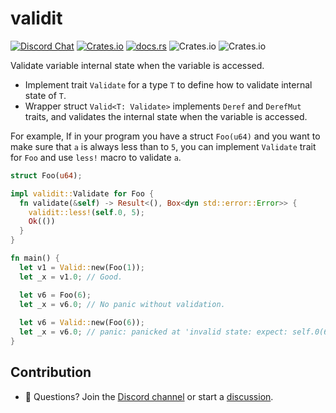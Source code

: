 # validit


[![Discord Chat](https://img.shields.io/discord/1180545690976391251?logo=discord&style=flat-square)](https://discord.gg/fFPsTqYqUg)
[![Crates.io](https://img.shields.io/crates/v/validit.svg)](https://crates.io/crates/validit)
[![docs.rs](https://docs.rs/validit/badge.svg)](https://docs.rs/validit)
![Crates.io](https://img.shields.io/crates/d/validit.svg)
![Crates.io](https://img.shields.io/crates/dv/validit.svg)

Validate variable internal state when the variable is accessed.

- Implement trait `Validate` for a type `T` to define how to validate internal state of `T`.
- Wrapper struct `Valid<T: Validate>` implements `Deref` and `DerefMut` traits, and validates
  the internal state when the variable is accessed.

For example, If in your program you have a struct `Foo(u64)` and you want to make sure
that `a` is always less than to `5`, you can implement `Validate` trait for `Foo` and use
`less!` macro to validate `a`.

```rust
struct Foo(u64);

impl validit::Validate for Foo {
  fn validate(&self) -> Result<(), Box<dyn std::error::Error>> {
    validit::less!(self.0, 5);
    Ok(())
  }
}

fn main() {
  let v1 = Valid::new(Foo(1));
  let _x = v1.0; // Good.

  let v6 = Foo(6);
  let _x = v6.0; // No panic without validation.
  
  let v6 = Valid::new(Foo(6));
  let _x = v6.0; // panic: panicked at 'invalid state: expect: self.0(6) < 5(5) ...
}
```

## Contribution

- 🙌 Questions? Join the [Discord channel](https://discord.gg/fFPsTqYqUg) or start a [discussion](https://github.com/drmingdrmer/validit/discussions/new).
